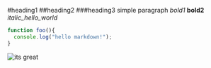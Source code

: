 #heading1
##heading2
###heading3
simple paragraph
*bold1*
**bold2**
_italic_hello_world_
```javascript
function foo(){
  console.log("hello markdown!");
}
```
![its great](https://octodex.github.com/images/yaktocat.png)

